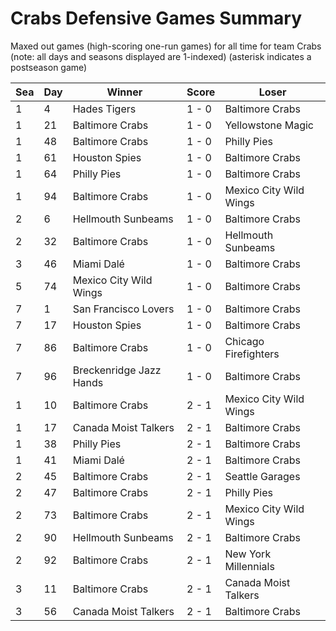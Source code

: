 # Crabs Defensive Games Summary



Maxed out games (high-scoring one-run games) for all time for team Crabs (note: all days and seasons displayed are 1-indexed) (asterisk indicates a postseason game)


| Sea | Day | Winner | Score | Loser | 
| ------ |------ |------ |------ |------ |
| 1 | 4 | Hades Tigers | 1 - 0 | Baltimore Crabs | 
| 1 | 21 | Baltimore Crabs | 1 - 0 | Yellowstone Magic | 
| 1 | 48 | Baltimore Crabs | 1 - 0 | Philly Pies | 
| 1 | 61 | Houston Spies | 1 - 0 | Baltimore Crabs | 
| 1 | 64 | Philly Pies | 1 - 0 | Baltimore Crabs | 
| 1 | 94 | Baltimore Crabs | 1 - 0 | Mexico City Wild Wings | 
| 2 | 6 | Hellmouth Sunbeams | 1 - 0 | Baltimore Crabs | 
| 2 | 32 | Baltimore Crabs | 1 - 0 | Hellmouth Sunbeams | 
| 3 | 46 | Miami Dalé | 1 - 0 | Baltimore Crabs | 
| 5 | 74 | Mexico City Wild Wings | 1 - 0 | Baltimore Crabs | 
| 7 | 1 | San Francisco Lovers | 1 - 0 | Baltimore Crabs | 
| 7 | 17 | Houston Spies | 1 - 0 | Baltimore Crabs | 
| 7 | 86 | Baltimore Crabs | 1 - 0 | Chicago Firefighters | 
| 7 | 96 | Breckenridge Jazz Hands | 1 - 0 | Baltimore Crabs | 
| 1 | 10 | Baltimore Crabs | 2 - 1 | Mexico City Wild Wings | 
| 1 | 17 | Canada Moist Talkers | 2 - 1 | Baltimore Crabs | 
| 1 | 38 | Philly Pies | 2 - 1 | Baltimore Crabs | 
| 1 | 41 | Miami Dalé | 2 - 1 | Baltimore Crabs | 
| 2 | 45 | Baltimore Crabs | 2 - 1 | Seattle Garages | 
| 2 | 47 | Baltimore Crabs | 2 - 1 | Philly Pies | 
| 2 | 73 | Baltimore Crabs | 2 - 1 | Mexico City Wild Wings | 
| 2 | 90 | Hellmouth Sunbeams | 2 - 1 | Baltimore Crabs | 
| 2 | 92 | Baltimore Crabs | 2 - 1 | New York Millennials | 
| 3 | 11 | Baltimore Crabs | 2 - 1 | Canada Moist Talkers | 
| 3 | 56 | Canada Moist Talkers | 2 - 1 | Baltimore Crabs | 


